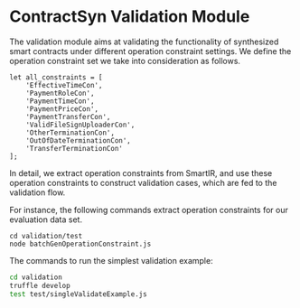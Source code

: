 # ContractSyn Validation Module

The validation module aims at validating the functionality of synthesized smart contracts under different operation constraint settings. We define the operation constraint set we take into consideration as follows.

```
let all_constraints = [
    'EffectiveTimeCon',
    'PaymentRoleCon',
    'PaymentTimeCon',
    'PaymentPriceCon',
    'PaymentTransferCon',
    'ValidFileSignUploaderCon',
    'OtherTerminationCon',
    'OutOfDateTerminationCon',
    'TransferTerminationCon'
];
```

In detail, we extract operation constraints from SmartIR, and use these operation constraints to construct validation cases, which are fed to the validation flow.

For instance, the following commands extract operation constraints for our evaluation data set.

```
cd validation/test
node batchGenOperationConstraint.js
```

The commands to run the simplest validation example:

```bash
cd validation
truffle develop
test test/singleValidateExample.js
```




